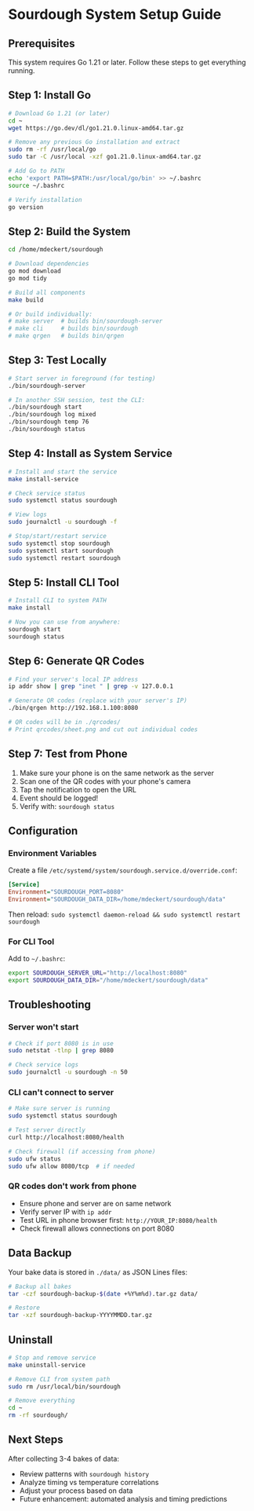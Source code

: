 # Sourdough System Setup Guide

## Prerequisites

This system requires Go 1.21 or later. Follow these steps to get everything running.

## Step 1: Install Go

```bash
# Download Go 1.21 (or later)
cd ~
wget https://go.dev/dl/go1.21.0.linux-amd64.tar.gz

# Remove any previous Go installation and extract
sudo rm -rf /usr/local/go
sudo tar -C /usr/local -xzf go1.21.0.linux-amd64.tar.gz

# Add Go to PATH
echo 'export PATH=$PATH:/usr/local/go/bin' >> ~/.bashrc
source ~/.bashrc

# Verify installation
go version
```

## Step 2: Build the System

```bash
cd /home/mdeckert/sourdough

# Download dependencies
go mod download
go mod tidy

# Build all components
make build

# Or build individually:
# make server  # builds bin/sourdough-server
# make cli     # builds bin/sourdough
# make qrgen   # builds bin/qrgen
```

## Step 3: Test Locally

```bash
# Start server in foreground (for testing)
./bin/sourdough-server

# In another SSH session, test the CLI:
./bin/sourdough start
./bin/sourdough log mixed
./bin/sourdough temp 76
./bin/sourdough status
```

## Step 4: Install as System Service

```bash
# Install and start the service
make install-service

# Check service status
sudo systemctl status sourdough

# View logs
sudo journalctl -u sourdough -f

# Stop/start/restart service
sudo systemctl stop sourdough
sudo systemctl start sourdough
sudo systemctl restart sourdough
```

## Step 5: Install CLI Tool

```bash
# Install CLI to system PATH
make install

# Now you can use from anywhere:
sourdough start
sourdough status
```

## Step 6: Generate QR Codes

```bash
# Find your server's local IP address
ip addr show | grep "inet " | grep -v 127.0.0.1

# Generate QR codes (replace with your server's IP)
./bin/qrgen http://192.168.1.100:8080

# QR codes will be in ./qrcodes/
# Print qrcodes/sheet.png and cut out individual codes
```

## Step 7: Test from Phone

1. Make sure your phone is on the same network as the server
2. Scan one of the QR codes with your phone's camera
3. Tap the notification to open the URL
4. Event should be logged!
5. Verify with: `sourdough status`

## Configuration

### Environment Variables

Create a file `/etc/systemd/system/sourdough.service.d/override.conf`:

```ini
[Service]
Environment="SOURDOUGH_PORT=8080"
Environment="SOURDOUGH_DATA_DIR=/home/mdeckert/sourdough/data"
```

Then reload: `sudo systemctl daemon-reload && sudo systemctl restart sourdough`

### For CLI Tool

Add to `~/.bashrc`:

```bash
export SOURDOUGH_SERVER_URL="http://localhost:8080"
export SOURDOUGH_DATA_DIR="/home/mdeckert/sourdough/data"
```

## Troubleshooting

### Server won't start
```bash
# Check if port 8080 is in use
sudo netstat -tlnp | grep 8080

# Check service logs
sudo journalctl -u sourdough -n 50
```

### CLI can't connect to server
```bash
# Make sure server is running
sudo systemctl status sourdough

# Test server directly
curl http://localhost:8080/health

# Check firewall (if accessing from phone)
sudo ufw status
sudo ufw allow 8080/tcp  # if needed
```

### QR codes don't work from phone
- Ensure phone and server are on same network
- Verify server IP with `ip addr`
- Test URL in phone browser first: `http://YOUR_IP:8080/health`
- Check firewall allows connections on port 8080

## Data Backup

Your bake data is stored in `./data/` as JSON Lines files:

```bash
# Backup all bakes
tar -czf sourdough-backup-$(date +%Y%m%d).tar.gz data/

# Restore
tar -xzf sourdough-backup-YYYYMMDD.tar.gz
```

## Uninstall

```bash
# Stop and remove service
make uninstall-service

# Remove CLI from system path
sudo rm /usr/local/bin/sourdough

# Remove everything
cd ~
rm -rf sourdough/
```

## Next Steps

After collecting 3-4 bakes of data:
- Review patterns with `sourdough history`
- Analyze timing vs temperature correlations
- Adjust your process based on data
- Future enhancement: automated analysis and timing predictions
